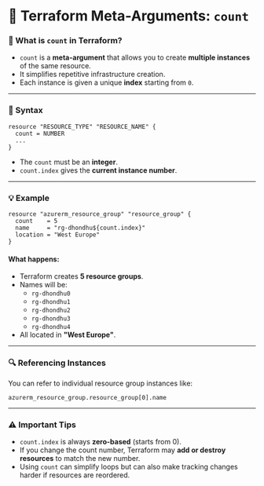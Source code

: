 # 🌱 Terraform Meta-Arguments: `count`

### 📌 What is `count` in Terraform?
- `count` is a **meta-argument** that allows you to create **multiple instances** of the same resource.
- It simplifies repetitive infrastructure creation.
- Each instance is given a unique **index** starting from `0`.

---

### 🧠 Syntax
```hcl
resource "RESOURCE_TYPE" "RESOURCE_NAME" {
  count = NUMBER
  ...
}
```

- The `count` must be an **integer**.
- `count.index` gives the **current instance number**.

---

### 💡 Example
```hcl
resource "azurerm_resource_group" "resource_group" {
  count    = 5 
  name     = "rg-dhondhu${count.index}" 
  location = "West Europe"
}
```

#### What happens:
- Terraform creates **5 resource groups**.
- Names will be:
  - `rg-dhondhu0`
  - `rg-dhondhu1`
  - `rg-dhondhu2`
  - `rg-dhondhu3`
  - `rg-dhondhu4`
- All located in **"West Europe"**.

---

### 🔍 Referencing Instances
You can refer to individual resource group instances like:
```hcl
azurerm_resource_group.resource_group[0].name
```

---

### ⚠️ Important Tips
- `count.index` is always **zero-based** (starts from 0).
- If you change the count number, Terraform may **add or destroy resources** to match the new number.
- Using `count` can simplify loops but can also make tracking changes harder if resources are reordered.
